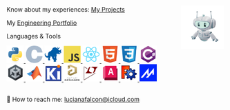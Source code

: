 <link href="https://fonts.googleapis.com/css2?family=Roboto:wght@400;500;700&display=swap" rel="stylesheet">

<h2 align="center">
  <span style="font-size: 2em;"></span>
</h2>

<p>
  <img src="https://github.com/lucianafalcon/lucianafalcon/blob/main/bot.gif" alt="Texto alternativo" width="100" align="right" style="margin-left: 20px;" />
</p>

<p>Know about my experiences: <a href="https://lucianafalcon.github.io/Proyects/">My Projects</a></p>
<p>My <a href="https://github.com/lucianafalcon/Engineering_Portfolio">Engineering Portfolio</a></p>



</ul> 

Languages & Tools

<a href="https://www.python.org">
  <img src="https://raw.githubusercontent.com/devicons/devicon/master/icons/python/python-original.svg" alt="Python" width="40" height="40"/>
</a>
<a href="https://www.cprogramming.com/">
  <img src="https://raw.githubusercontent.com/devicons/devicon/master/icons/c/c-original.svg" alt="C" width="40" height="40"/>
</a>
<a href="https://www.ibm.com/docs/es/i/7.3?topic=languages-cobol">
  <img src="https://github.com/lucianafalcon/lucianafalcon/blob/main/cobol.png" width="40" height="40"/>
</a>
<a href="https://developer.mozilla.org/en-US/docs/Web/JavaScript">
  <img src="https://raw.githubusercontent.com/devicons/devicon/master/icons/javascript/javascript-original.svg" alt="JavaScript" width="40" height="40"/>
</a>
<a href="https://react.dev/">
  <img src="https://raw.githubusercontent.com/devicons/devicon/master/icons/react/react-original.svg" alt="React" width="40" height="40"/>
</a>
<a href="https://www.w3.org/html/">
  <img src="https://raw.githubusercontent.com/devicons/devicon/master/icons/html5/html5-original.svg" alt="HTML" width="40" height="40"/>
</a>
<a href="https://www.w3schools.com/css/">
  <img src="https://raw.githubusercontent.com/devicons/devicon/master/icons/css3/css3-original.svg" alt="CSS" width="40" height="40"/>
</a>
<a href="https://www.w3schools.com/cs/index.php">
  <img src="https://raw.githubusercontent.com/devicons/devicon/master/icons/csharp/csharp-original.svg" alt="C#" width="40" height="40"/>
</a>
<a href="https://unity.com/">
  <img src="https://github.com/lucianafalcon/lucianafalcon/blob/main/unity.png" width="40" height="40"/>
</a>

<a href="https://la.mathworks.com/products/matlab.html">
  <img src="https://raw.githubusercontent.com/devicons/devicon/master/icons/matlab/matlab-original.svg" alt="MATLAB" width="40" height="40"/>
</a>
<a href="https://www.kicad.org/" target="_blank">
  <img src="https://github.com/lucianafalcon/lucianafalcon/blob/main/kiCAD.png" alt="KiCAD" width="40" height="40"/>
</a>
<a href="https://www.altium.com/">
  <img src="https://github.com/lucianafalcon/lucianafalcon/blob/main/altium.png" alt="Altium" width="40" height="40"/>
</a>
<a href="https://www.analog.com/en/resources/design-tools-and-calculators/ltspice-simulator.html">
  <img src="https://github.com/lucianafalcon/lucianafalcon/blob/main/LTSpice.png" alt="LTSpice" width="40" height="40"/>
</a>
<a href="https://www.autodesk.com/latam/products/autocad/overview?term=1-YEAR&tab=subscription">
  <img src="https://github.com/lucianafalcon/lucianafalcon/blob/main/autocad.png" alt="AutoCAD" width="40" height="40"/>
</a>
<a href="https://www.freecad.org/downloads.php">
  <img src="https://github.com/lucianafalcon/lucianafalcon/blob/main/freecad.png" alt="FreeCAD" width="40" height="40"/>
</a>
<a href="http://www.mitspcb.com/support/mdp_cnvecad_en.pdf">
  <img src="https://github.com/lucianafalcon/lucianafalcon/blob/main/mits.png" alt="Mits" width="40" height="40"/>
</a>

<!--[![]()]()
![GitHub Streak](https://streak-stats.demolab.com/?user=TU_USUARIO&theme=dark) -->
<h2 align="center">
  <span style="font-size: 2em;"></span>
</h2>

<p>📧 How to reach me: <a href="mailto:lucianabfalcon@gmail.com">lucianafalcon@icloud.com</a></p>
